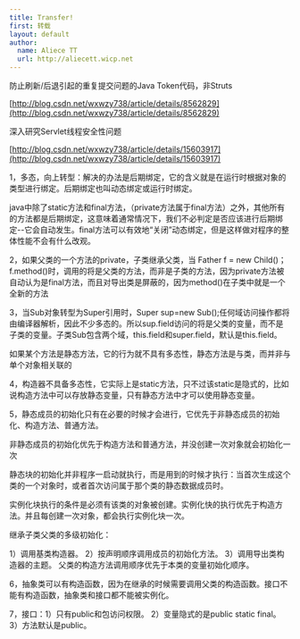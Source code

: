 ```yaml
---
title: Transfer!
first: 转载
layout: default
author:
  name: Aliece TT
  url: http://aliecett.wicp.net
---
```


防止刷新/后退引起的重复提交问题的Java Token代码，非Struts

[http://blog.csdn.net/wxwzy738/article/details/8562829](http://blog.csdn.net/wxwzy738/article/details/8562829)

深入研究Servlet线程安全性问题

[http://blog.csdn.net/wxwzy738/article/details/15603917](http://blog.csdn.net/wxwzy738/article/details/15603917)


1，多态，向上转型：解决的办法是后期绑定，它的含义就是在运行时根据对象的类型进行绑定。后期绑定也叫动态绑定或运行时绑定。

java中除了static方法和final方法，（private方法属于final方法）之外，其他所有的方法都是后期绑定，这意味着通常情况下，我们不必判定是否应该进行后期绑定--它会自动发生。final方法可以有效地“关闭”动态绑定，但是这样做对程序的整体性能不会有什么改观。

2，如果父类的一个方法的private，子类继承父类，当 Father f = new Child()；f.method()时，调用的将是父类的方法，而非是子类的方法，因为private方法被自动认为是final方法，而且对导出类是屏蔽的，因为method()在子类中就是一个全新的方法

3，当Sub对象转型为Super引用时，Super sup=new Sub();任何域访问操作都将由编译器解析，因此不少多态的。所以sup.field访问的将是父类的变量，而不是子类的变量。子类Sub包含两个域，this.field和super.field，默认是this.field。

如果某个方法是静态方法，它的行为就不具有多态性，静态方法是与类，而并非与单个对象相关联的

4，构造器不具备多态性，它实际上是static方法，只不过该static是隐式的，比如说构造方法中可以存放静态变量，只有静态方法中才可以使用静态变量。

5，静态成员的初始化只有在必要的时候才会进行，它优先于非静态成员的初始化、构造方法、普通方法。

非静态成员的初始化优先于构造方法和普通方法，并没创建一次对象就会初始化一次

静态块的初始化并非程序一启动就执行，而是用到的时候才执行：当首次生成这个类的一个对象时，或者首次访问属于那个类的静态数据成员时。

实例化块执行的条件是必须有该类的对象被创建。实例化快的执行优先于构造方法。并且每创建一次对象，都会执行实例化块一次。

继承子类父类的多级初始化：

1）调用基类构造器。 2）按声明顺序调用成员的初始化方法。 3）调用导出类构造器的主题。 父类的构造方法调用顺序优先于本类的变量初始化顺序。

6，抽象类可以有构造函数，因为在继承的时候需要调用父类的构造函数。接口不能有构造函数，抽象类和接口都不能被实例化。

7，接口：1）只有public和包访问权限。 2）变量隐式的是public static final。 3）方法默认是public。

